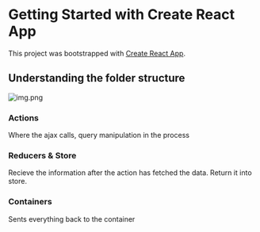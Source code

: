 # Getting Started with Create React App

This project was bootstrapped with [Create React App](https://github.com/facebook/create-react-app).

## Understanding the folder structure 

![img.png](https://www.oreilly.com/library/view/javascript-by-example/9781788293969/assets/a86830bb-53a6-463d-ad47-f58a926041a3.png)

### Actions
Where the ajax calls, query manipulation in the process

### Reducers & Store
Recieve the information after the action has fetched the data. Return it into store.

### Containers
Sents everything back to the container 